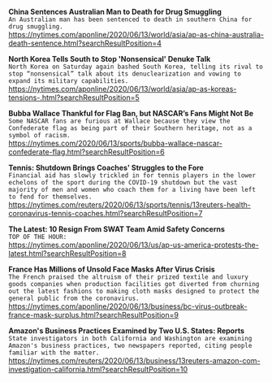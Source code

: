 **China Sentences Australian Man to Death for Drug Smuggling**\
`An Australian man has been sentenced to death in southern China for drug smuggling.`\
https://nytimes.com/aponline/2020/06/13/world/asia/ap-as-china-australia-death-sentence.html?searchResultPosition=4

**North Korea Tells South to Stop 'Nonsensical' Denuke Talk**\
`North Korea on Saturday again bashed South Korea, telling its rival to stop “nonsensical” talk about its denuclearization and vowing to expand its military capabilities. `\
https://nytimes.com/aponline/2020/06/13/world/asia/ap-as-koreas-tensions-.html?searchResultPosition=5

**Bubba Wallace Thankful for Flag Ban, but NASCAR’s Fans Might Not Be**\
`Some NASCAR fans are furious at Wallace because they view the Confederate flag as being part of their Southern heritage, not as a symbol of racism.`\
https://nytimes.com/2020/06/13/sports/bubba-wallace-nascar-confederate-flag.html?searchResultPosition=6

**Tennis: Shutdown Brings Coaches' Struggles to the Fore**\
`Financial aid has slowly trickled in for tennis players in the lower echelons of the sport during the COVID-19 shutdown but the vast majority of men and women who coach them for a living have been left to fend for themselves.`\
https://nytimes.com/reuters/2020/06/13/sports/tennis/13reuters-health-coronavirus-tennis-coaches.html?searchResultPosition=7

**The Latest: 10 Resign From SWAT Team Amid Safety Concerns**\
`TOP OF THE HOUR:`\
https://nytimes.com/aponline/2020/06/13/us/ap-us-america-protests-the-latest.html?searchResultPosition=8

**France Has Millions of Unsold Face Masks After Virus Crisis**\
`The French praised the altruism of their prized textile and luxury goods companies when production facilities got diverted from churning out the latest fashions to making cloth masks designed to protect the general public from the coronavirus.`\
https://nytimes.com/aponline/2020/06/13/business/bc-virus-outbreak-france-mask-surplus.html?searchResultPosition=9

**Amazon's Business Practices Examined by Two U.S. States: Reports**\
`State investigators in both California and Washington are examining Amazon's business practices, two newspapers reported, citing people familiar with the matter. `\
https://nytimes.com/reuters/2020/06/13/business/13reuters-amazon-com-investigation-california.html?searchResultPosition=10

